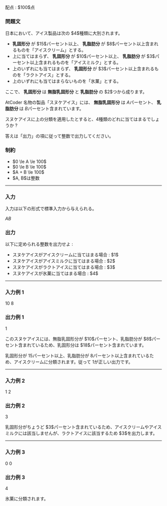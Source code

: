 
<div>

<span>

<span>

<p>
配点 : $100$点
</p>

<div>

<section>

### **問題文**

<p>
日本において、アイス製品は次の $4$種類に大別されます。  
</p>

<ul>

<li>

<strong>
乳固形分
</strong>
が $15$パーセント以上、
<strong>
乳脂肪分
</strong>
が $8$パーセント以上含まれるものを「アイスクリーム」とする。  
</li>

<li>
上に当てはまらず、
<strong>
乳固形分
</strong>
が $10$パーセント以上、
<strong>
乳脂肪分
</strong>
が $3$パーセント以上含まれるものを「アイスミルク」とする。  
</li>

<li>
上のいずれにも当てはまらず、
<strong>
乳固形分
</strong>
が $3$パーセント以上含まれるものを「ラクトアイス」とする。  
</li>

<li>
上のいずれにも当てはまらないものを「氷菓」とする。  
</li>

</ul>

<p>
ここで、
<strong>
乳固形分
</strong>
は
<strong>
無脂乳固形分
</strong>
と
<strong>
乳脂肪分
</strong>
の $2$つから成ります。

AtCoder 名物の製品「スヌケアイス」には、
<strong>
無脂乳固形分
</strong>
は $A$パーセント、
<strong>
乳脂肪分
</strong>
は $B$パーセント含まれています。

スヌケアイスに上の分類を適用したとすると、$4$種類のどれに当てはまるでしょうか ?

答えは「出力」の項に従って整数で出力してください。  
</p>

</section>

</div>

<div>

<section>

### **制約**

<ul>

<li>
$0 \le A \le 100$
</li>

<li>
$0 \le B \le 100$
</li>

<li>
$A + B \le 100$
</li>

<li>
$A, B$は整数
</li>

</ul>

</section>

</div>

---

<div>

<div>

<section>

### **入力**

<p>
入力は以下の形式で標準入力から与えられる。
</p>

<div>

$A$$B$
</div>

</section>

</div>

<div>

<section>

### **出力**

<p>
以下に定められる整数を出力せよ :
</p>

<ul>

<li>
スヌケアイスがアイスクリームに当てはまる場合 : $1$
</li>

<li>
スヌケアイスがアイスミルクに当てはまる場合 : $2$
</li>

<li>
スヌケアイスがラクトアイスに当てはまる場合 : $3$
</li>

<li>
スヌケアイスが氷菓に当てはまる場合 : $4$
</li>

</ul>

</section>

</div>

</div>

---

<div>

<section>

### **入力例 1**

<div>

10 8

</div>

</section>

</div>

<div>

<section>

### **出力例 1**

<div>

1

</div>

<p>
このスヌケアイスには、無脂乳固形分が $10$パーセント、乳脂肪分が $8$パーセント含まれているため、乳固形分は $18$パーセント含まれています。

乳固形分が $15$パーセント以上、乳脂肪分が $8$パーセント以上含まれているため、アイスクリームに分類されます。従って $1$が正しい出力です。  
</p>

</section>

</div>

---

<div>

<section>

### **入力例 2**

<div>

1 2

</div>

</section>

</div>

<div>

<section>

### **出力例 2**

<div>

3

</div>

<p>
乳固形分がちょうど $3$パーセント含まれているため、アイスクリームやアイスミルクには該当しませんが、ラクトアイスに該当するため $3$を出力します。  
</p>

</section>

</div>

---

<div>

<section>

### **入力例 3**

<div>

0 0

</div>

</section>

</div>

<div>

<section>

### **出力例 3**

<div>

4

</div>

<p>
氷菓に分類されます。  
</p>

</section>

</div>

</span>

</span>

</div>
